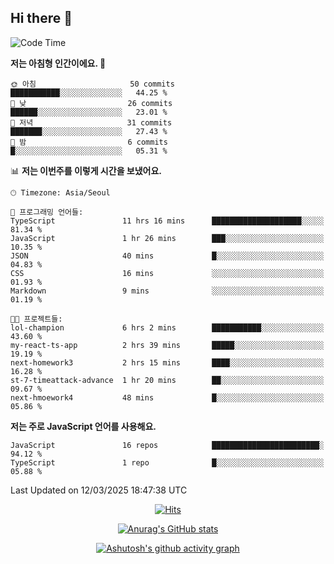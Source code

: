 ## Hi there 👋

<!--
**pnh135/pnh135** is a ✨ _special_ ✨ repository because its `README.md` (this file) appears on your GitHub profile.

Here are some ideas to get you started:

- 🔭 I’m currently working on ...
- 🌱 I’m currently learning ...
- 👯 I’m looking to collaborate on ...
- 🤔 I’m looking for help with ...
- 💬 Ask me about ...
- 📫 How to reach me: ...
- 😄 Pronouns: ...
- ⚡ Fun fact: ...
-->

<!--START_SECTION:waka-->
![Code Time](http://img.shields.io/badge/Code%20Time-122%20hrs%2049%20mins-blue)

**저는 아침형 인간이에요. 🐤** 

```text
🌞 아침                     50 commits          ███████████░░░░░░░░░░░░░░   44.25 % 
🌆 낮　                     26 commits          ██████░░░░░░░░░░░░░░░░░░░   23.01 % 
🌃 저녁                     31 commits          ███████░░░░░░░░░░░░░░░░░░   27.43 % 
🌙 밤　                     6 commits           █░░░░░░░░░░░░░░░░░░░░░░░░   05.31 % 
```


📊 **저는 이번주를 이렇게 시간을 보냈어요.** 

```text
🕑︎ Timezone: Asia/Seoul

💬 프로그래밍 언어들: 
TypeScript               11 hrs 16 mins      ████████████████████░░░░░   81.34 % 
JavaScript               1 hr 26 mins        ███░░░░░░░░░░░░░░░░░░░░░░   10.35 % 
JSON                     40 mins             █░░░░░░░░░░░░░░░░░░░░░░░░   04.83 % 
CSS                      16 mins             ░░░░░░░░░░░░░░░░░░░░░░░░░   01.93 % 
Markdown                 9 mins              ░░░░░░░░░░░░░░░░░░░░░░░░░   01.19 % 

🐱‍💻 프로젝트들: 
lol-champion             6 hrs 2 mins        ███████████░░░░░░░░░░░░░░   43.60 % 
my-react-ts-app          2 hrs 39 mins       █████░░░░░░░░░░░░░░░░░░░░   19.19 % 
next-homework3           2 hrs 15 mins       ████░░░░░░░░░░░░░░░░░░░░░   16.28 % 
st-7-timeattack-advance  1 hr 20 mins        ██░░░░░░░░░░░░░░░░░░░░░░░   09.67 % 
next-hmoework4           48 mins             █░░░░░░░░░░░░░░░░░░░░░░░░   05.86 % 
```

**저는 주로 JavaScript 언어를 사용해요.** 

```text
JavaScript               16 repos            ████████████████████████░   94.12 % 
TypeScript               1 repo              █░░░░░░░░░░░░░░░░░░░░░░░░   05.88 % 
```




 Last Updated on 12/03/2025 18:47:38 UTC
<!--END_SECTION:waka-->

  <div align=center>
	
  [![Hits](https://hits.seeyoufarm.com/api/count/incr/badge.svg?url=https%3A%2F%2Fgithub.com%2Fpnh135&count_bg=%2379C83D&title_bg=%23555555&icon=&icon_color=%23E7E7E7&title=hits&edge_flat=false)](https://hits.seeyoufarm.com) 
	
  </div>

<div align=center>
	
[![Anurag's GitHub stats](https://github-readme-stats.vercel.app/api?username=pnh135&show_icons=true&theme=radical)](https://github.com/anuraghazra/github-readme-stats)

</div>

<div align=center>
	
[![Ashutosh's github activity graph](https://github-readme-activity-graph.vercel.app/graph?username=pnh135&theme=merko)](https://github.com/ashutosh00710/github-readme-activity-graph)

</div>
